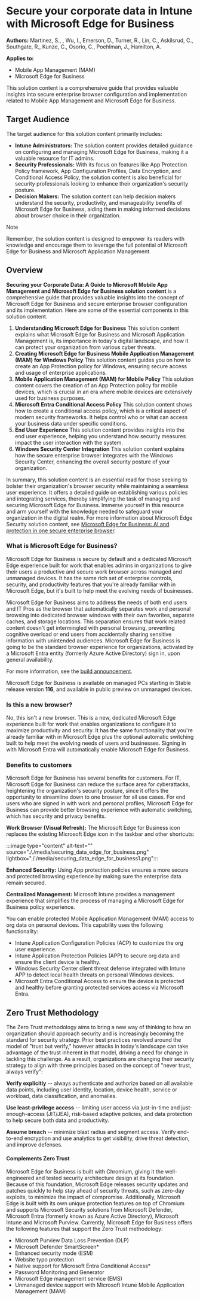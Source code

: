 # Secure your corporate data in Intune with Microsoft Edge for Business

**Authors:** 
Martinez, S., , Wu, I., Emerson, D., Turner, R., Lin, C., Askilsrud, C., Southgate, R., Kunze, C., Osorio, C., Poehlman, J., Hamilton, A.

**Applies to:**
- Mobile App Management (MAM) 
- Microsoft Edge for Business

This solution content is a comprehensive guide that provides valuable insights into secure enterprise browser configuration and implementation related to Mobile App Management and Microsoft Edge for Business.

## Target Audience

The target audience for this solution content primarily includes:

- **Intune Administrators:** The solution content provides detailed guidance on configuring and managing Microsoft Edge for Business, making it a valuable resource for IT admins.
- **Security Professionals:** With its focus on features like App Protection Policy framework, App Configuration Profiles, Data Encryption, and Conditional Access Policy, the solution content is also beneficial for security professionals looking to enhance their organization's security posture.
- **Decision Makers:** The solution content can help decision makers understand the security, productivity, and manageability benefits of Microsoft Edge for Business, aiding them in making informed decisions about browser choice in their organization.

> [!NOTE]
> Remember, the solution content is designed to empower its readers with knowledge and encourage them to leverage the full potential of Microsoft Edge for Business and Microsoft Application Management.

## Overview

**Securing your Corporate Data: A Guide to Microsoft Mobile App Management and Microsoft Edge for Business solution content** is a comprehensive guide that provides valuable insights into the concept of
Microsoft Edge for Business and secure enterprise browser configuration and its implementation. Here are some of the essential components in this solution content.

1. **Understanding Microsoft Edge for Business** This solution content explains what Microsoft Edge for Business and Microsoft Application Management is, its importance in today's digital landscape, and how it can protect your organization from various cyber threats.
2. **Creating Microsoft Edge for Business Mobile Application Management (MAM) for Windows Policy** This solution content guides you on how to create an App Protection policy for Windows, ensuring secure access and usage of enterprise applications.
3. **Mobile Application Management (MAM) for Mobile Policy** This solution content covers the creation of an App Protection policy for mobile devices, which is crucial in an era where mobile devices are extensively used for business purposes.
4. **Microsoft Entra Conditional Access Policy** This solution content shows how to create a conditional access policy, which is a critical aspect of modern security frameworks. It helps control who or what can access your business data under specific conditions.
5. **End User Experience** This solution content provides insights into the end user experience, helping you understand how security measures impact the user interaction with the system.
6. **Windows Security Center Integration** This solution content explains how the secure enterprise browser integrates with the Windows Security Center, enhancing the overall security posture of your organization.

In summary, this solution content is an essential read for those seeking to bolster their organization's browser security while maintaining a seamless user experience. It offers a detailed guide on establishing various policies and integrating services, thereby simplifying the task of managing and securing Microsoft Edge for Business. Immerse yourself in this resource and arm yourself with the knowledge needed to safeguard your organization in the digital realm. For more information about Microsoft Edge Security solution content, see [Microsoft Edge for Business: AI and protection in one secure enterprise browser](https://aka.ms/EdgeSecuritywhitepaper).

### What is Microsoft Edge for Business?

Microsoft Edge for Business is secure by default and a dedicated Microsoft Edge experience built for work that enables admins in organizations to give their users a productive and secure work browser across managed and unmanaged devices. It has the same rich set of enterprise controls, security, and productivity features that you're already familiar with in Microsoft Edge, but it's built to help meet the evolving needs of businesses.

Microsoft Edge for Business aims to address the needs of both end users and IT Pros as the browser that automatically separates work and personal browsing into dedicated browser windows with their own favorites, separate caches, and storage locations. This separation ensures that work related content doesn't get intermingled with personal browsing, preventing cognitive overload or end users from accidentally sharing sensitive information with unintended audiences. Microsoft Edge for Business is going to be the standard browser experience for organizations, activated by a Microsoft Entra entity
(formerly Azure Active Directory) sign in, upon general availability.

For more information, see the [build announcement](https://blogs.windows.com/msedgedev/2023/05/23/microsoft-edge-build-2023-innovations-in-AI-productivity-management-sidebar-apps/#business).

Microsoft Edge for Business is available on managed PCs starting in Stable release version **116**, and available in public preview on unmanaged devices.

### Is this a new browser?

No, this isn't a new browser. This is a new, dedicated Microsoft Edge experience built for work that enables organizations to configure it to maximize productivity and security. It has the same functionality that you're already familiar with in Microsoft Edge plus the optional automatic switching built to help meet the evolving needs of users and businesses. Signing in with Microsoft Entra will automatically enable Microsoft Edge for Business.  

### Benefits to customers

Microsoft Edge for Business has several benefits for customers. For IT, Microsoft Edge for Business can reduce the surface area for cyberattacks, heightening the organization's security posture, since it offers the opportunity to streamline down to one browser for all use cases. For end users who are signed in with work and personal profiles, Microsoft Edge for Business can provide better browsing experience with automatic switching, which has security and privacy benefits.

**Work Browser (Visual Refresh):** The Microsoft Edge for Business icon replaces the existing Microsoft Edge icon in the taskbar and other shortcuts:

:::image type="content" alt-text="" source="././media/securing_data_edge_for_business.png" lightbox="././media/securing_data_edge_for_business1.png":::

**Enhanced Security:** Using App protection policies ensures a more secure and protected browsing experience by making sure the enterprise
data remain secured.

**Centralized Management:** Microsoft Intune provides a management experience that simplifies the process of managing a Microsoft Edge for Business policy experience.

You can enable protected Mobile Application Management (MAM) access to org data on personal devices. This capability uses the following functionality:
- Intune Application Configuration Policies (ACP) to customize the org user experience.
- Intune Application Protection Policies (APP) to secure org data and ensure the client device is healthy.
- Windows Security Center client threat defense integrated with Intune APP to detect local health threats on personal Windows devices.
- Microsoft Entra Conditional Access to ensure the device is protected and healthy before granting protected services access via Microsoft Entra.

## Zero Trust Methodology

The Zero Trust methodology aims to bring a new way of thinking to how an organization should approach security and is increasingly becoming the standard for security strategy. Prior best practices revolved around the model of "trust but verify," however attacks in today's landscape can take advantage of the trust inherent in that model, driving a need for change in tackling this challenge. As a result, organizations are changing their security strategy to align with three principles based on the concept of "never trust, always verify":

**Verify explicitly** -- always authenticate and authorize based on all available data points, including user identity, location, device health, service or workload, data classification, and anomalies.

**Use least-privilege access** -- limiting user access via just-in-time and just-enough-access (JIT/JEA), risk-based adaptive policies, and data protection to help secure both data and productivity.

**Assume breach** -- minimize blast radius and segment access. Verify end-to-end encryption and use analytics to get visibility, drive threat detection, and improve defenses.

#### Complements Zero Trust

Microsoft Edge for Business is built with Chromium, giving it the well-engineered and tested security architecture design at its foundation. Because of this foundation, Microsoft Edge releases security updates and patches quickly to help stay ahead of security threats, such as zero-day exploits, to minimize the impact of compromise. Additionally, Microsoft Edge is built with its own unique protection features on top of Chromium and supports Microsoft Security solutions from Microsoft Defender, Microsoft Entra (formerly known as Azure Active Directory), Microsoft Intune and Microsoft Purview. Currently, Microsoft Edge for Business offers the following features that support the Zero Trust methodology:
- Microsoft Purview Data Loss Prevention (DLP)
- Microsoft Defender SmartScreen\*
- Enhanced security mode (ESM)
- Website typo protection
- Native support for Microsoft Entra Conditional Access\*
- Password Monitoring and Generator
- Microsoft Edge management service (EMS)
- Unmanaged device support with Microsoft Intune Mobile Application Management (MAM)

